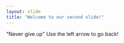 ```yaml
---
layout: slide
title: "Welcome to our second slide!"
---
```

"Never give up"
Use the left arrow to go back!